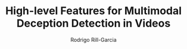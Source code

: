 ---
paperId: 36
author: Rodrigo Rill-Garcia
publicationauthor: Rill-Garcia, R.
title: High-level Features for Multimodal Deception Detection in Videos
pdf: Oral_Rodrigo_RillGarciaV2
poster: Oral_Rodrigo_RillGarcia
alt: --
type: Oral
topic: General Machine Learning
link: http://localhost:4000/papers/icml/2019/pdf/Oral_Rodrigo_RillGarciaV2.pdf
conference: icml
year: 2019
tags: icml-2019-op
location: California, USA
---